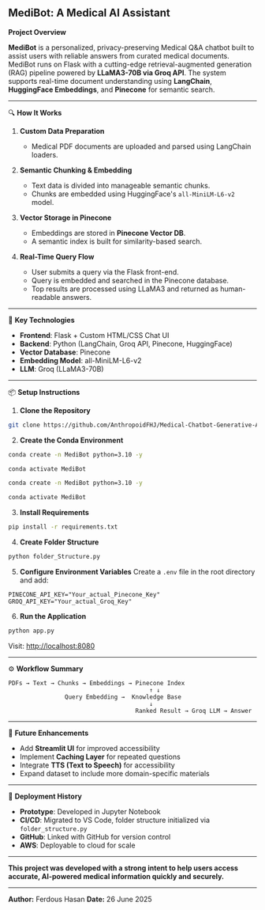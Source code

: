 
## MediBot: A Medical AI Assistant ##

 **Project Overview**

**MediBot** is a personalized, privacy-preserving Medical Q&A chatbot built to assist users with reliable answers from curated medical documents. MediBot runs on Flask with a cutting-edge retrieval-augmented generation (RAG) pipeline powered by **LLaMA3-70B via Groq API**. The system supports real-time document understanding using **LangChain**, **HuggingFace Embeddings**, and **Pinecone** for semantic search.

---

🔍 **How It Works**

1. **Custom Data Preparation**

   * Medical PDF documents are uploaded and parsed using LangChain loaders.

2. **Semantic Chunking & Embedding**

   * Text data is divided into manageable semantic chunks.
   * Chunks are embedded using HuggingFace's `all-MiniLM-L6-v2` model.

3. **Vector Storage in Pinecone**

   * Embeddings are stored in **Pinecone Vector DB**.
   * A semantic index is built for similarity-based search.

4. **Real-Time Query Flow**

   * User submits a query via the Flask front-end.
   * Query is embedded and searched in the Pinecone database.
   * Top results are processed using LLaMA3 and returned as human-readable answers.

---

🔧 **Key Technologies**

* **Frontend**: Flask + Custom HTML/CSS Chat UI
* **Backend**: Python (LangChain, Groq API, Pinecone, HuggingFace)
* **Vector Database**: Pinecone
* **Embedding Model**: all-MiniLM-L6-v2
* **LLM**: Groq (LLaMA3-70B)

---

📦 **Setup Instructions**

1. **Clone the Repository**

```bash
git clone https://github.com/AnthropoidFHJ/Medical-Chatbot-Generative-AI
```

2. **Create the Conda Environment**

```bash
conda create -n MediBot python=3.10 -y
```

```bash
conda activate MediBot
```

```bash
conda create -n MediBot python=3.10 -y
```

```bash
conda activate MediBot
```

3. **Install Requirements**

```bash
pip install -r requirements.txt
```

4. **Create Folder Structure**

```bash
python folder_Structure.py
```

5. **Configure Environment Variables**
   Create a `.env` file in the root directory and add:

```env
PINECONE_API_KEY="Your_actual_Pinecone_Key"
GROQ_API_KEY="Your_actual_Groq_Key"
```

6. **Run the Application**

```bash
python app.py
```

Visit: [http://localhost:8080](http://localhost:8080)

---

⚙️ **Workflow Summary**

```
PDFs → Text → Chunks → Embeddings → Pinecone Index
                                        ↑ ↓
                Query Embedding →  Knowledge Base
                                        ↓
                                    Ranked Result → Groq LLM → Answer
```

---

🌟 **Future Enhancements**

* Add **Streamlit UI** for improved accessibility
* Implement **Caching Layer** for repeated questions
* Integrate **TTS (Text to Speech)** for accessibility
* Expand dataset to include more domain-specific materials

---

🧪 **Deployment History**

* **Prototype**: Developed in Jupyter Notebook
* **CI/CD**: Migrated to VS Code, folder structure initialized via `folder_structure.py`
* **GitHub**: Linked with GitHub for version control
* **AWS**: Deployable to cloud for scale

---

**This project was developed with a strong intent to help users access accurate, AI-powered medical information quickly and securely.**

---

**Author:** Ferdous Hasan
**Date:** 26 June 2025
